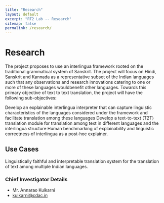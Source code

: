 ```yaml
---
title: "Research"
layout: default
excerpt: "RT2 Lab -- Research"
sitemap: false
permalink: /research/
---
```


# Research

The project proposes to use an interlingua framework rooted on the traditional grammatical system of Sanskrit. The project will focus on Hindi, Sanskrit and Kannada as a representative subset of the Indian languages such that any observations and research innovations catering to one or more of these languages wouldbenefit other languages. Towards this primary objective of text to text translation, the project will have the following sub-objectives:

Develop an explainable interlingua interpreter that can capture linguistic characteristics of the languages considered under the framework and facilitate translation among these languages
Develop a text-to-text (T2T) translation module for translation among text in different languages and the interlingua structure
Human benchmarking of explainability and linguistic correctness of interlingua as a post-hoc explainer.

## Use Cases

Linguistically faithful and interpretable translation system for the translation of text among multiple Indian languages.

### Chief Investigator Details
 - Mr. Annarao Kulkarni
 - kulkarni@cdac.in

